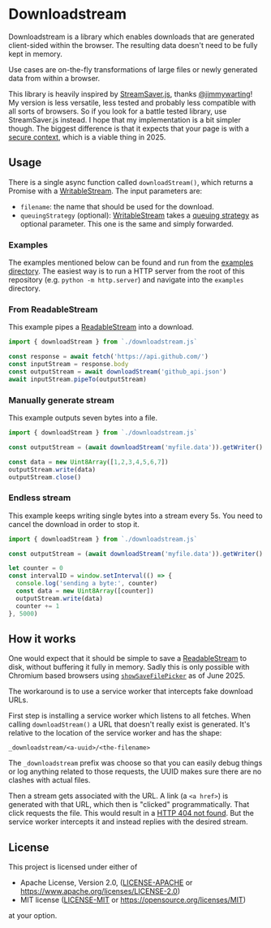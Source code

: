 Downloadstream
==============

Downloadstream is a library which enables downloads that are generated
client-sided within the browser. The resulting data doesn't need to be fully
kept in memory.

Use cases are on-the-fly transformations of large files or newly generated data
from within a browser.

This library is heavily inspired by [StreamSaver.js], thanks [@jimmywarting]!
My version is less versatile, less tested and probably less compatible with all
sorts of browsers. So if you look for a battle tested library, use
StreamSaver.js instead. I hope that my implementation is a bit simpler though.
The biggest difference is that it expects that your page is with a
[secure context], which is a viable thing in 2025.


Usage
-----

There is a single async function called `downloadStream()`, which returns a
Promise with a [WritableStream]. The input parameters are:

 - `filename`: the name that should be used for the download.
 - `queuingStrategy` (optional): [WritableStream] takes a [queuing strategy] as
    optional parameter. This one is the same and simply forwarded.


### Examples

The examples mentioned below can be found and run from the
[examples directory]. The easiest way is to run a HTTP server from the root of
this repository (e.g. `python -m http.server`) and navigate into the `examples`
directory.


### From ReadableStream

This example pipes a [ReadableStream] into a download.

```js
import { downloadStream } from `./downloadstream.js`

const response = await fetch('https://api.github.com/')
const inputStream = response.body
const outputStream = await downloadStream('github_api.json')
await inputStream.pipeTo(outputStream)
```


### Manually generate stream

This example outputs seven bytes into a file.

```js
import { downloadStream } from `./downloadstream.js`

const outputStream = (await downloadStream('myfile.data')).getWriter()

const data = new Uint8Array([1,2,3,4,5,6,7])
outputStream.write(data)
outputStream.close()
```


### Endless stream

This example keeps writing single bytes into a stream every 5s. You need to
cancel the download in order to stop it.

```js
import { downloadStream } from `./downloadstream.js`

const outputStream = (await downloadStream('myfile.data')).getWriter()

let counter = 0
const intervalID = window.setInterval(() => {
  console.log('sending a byte:', counter)
  const data = new Uint8Array([counter])
  outputStream.write(data)
  counter += 1
}, 5000)
```


How it works
------------

One would expect that it should be simple to save a [ReadableStream] to disk,
without buffering it fully in memory. Sadly this is only possible with Chromium
based browsers using [`showSaveFilePicker`] as of June 2025.

The workaround is to use a service worker that intercepts fake download URLs.

First step is installing a service worker which listens to all fetches. When
calling `downloadStream()` a URL that doesn't really exist is generated. It's
relative to the location of the service worker and has the shape:

    _downloadstream/<a-uuid>/<the-filename>

The `_downloadstream` prefix was choose so that you can easily debug things or
log anything related to those requests, the UUID makes sure there are no
clashes with actual files.

Then a stream gets associated with the URL. A link (a `<a href>`) is generated
with that URL, which then is "clicked" programmatically. That click requests
the file. This would result in a [HTTP 404 not found]. But the service worker
intercepts it and instead replies with the desired stream.


License
-------

This project is licensed under either of

 - Apache License, Version 2.0, ([LICENSE-APACHE] or https://www.apache.org/licenses/LICENSE-2.0)
 - MIT license ([LICENSE-MIT] or https://opensource.org/licenses/MIT)

at your option.

[StreamSaver.js]: https://github.com/jimmywarting/StreamSaver.js
[@jimmywarting]: https://github.com/jimmywarting
[secure context]: https://developer.mozilla.org/en-US/docs/Web/Security/Secure_Contexts
[examples directory]: ./examples/
[WritableStream]: https://developer.mozilla.org/en-US/docs/Web/API/WritableStream
[queuing strategy]: https://developer.mozilla.org/en-US/docs/Web/API/WritableStream/WritableStream#queuingstrategy
[ReadableStream]: https://developer.mozilla.org/en-US/docs/Web/API/ReadableStream
[`showSaveFilePicker`]: https://developer.mozilla.org/en-US/docs/Web/API/Window/showSaveFilePicker
[HTTP 404 not found]: https://en.wikipedia.org/wiki/HTTP_404
[LICENSE-APACHE]: ./LICENSE-APACHE
[LICENSE-MIT]: ./LICENSE-MIT
